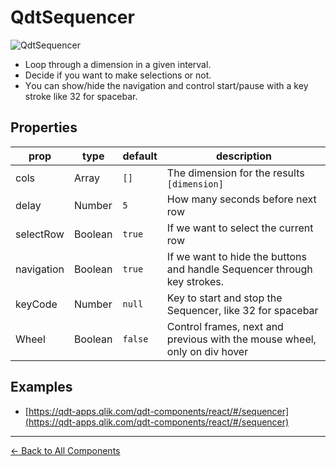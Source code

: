 # QdtSequencer

![QdtSequencer](../assets/sequencer.png "QdtSequencer")

- Loop through a dimension in a given interval.
- Decide if you want to make selections or not.
- Υou can show/hide the navigation and control start/pause with a key stroke like 32 for spacebar.

## Properties

| prop       | type     | default | description |
| ---------- | -------- | ------- | ----------- |
| cols       | Array    | `[]`    | The dimension for the results `[dimension]` |
| delay      | Number   | `5`     | How many seconds before next row |
| selectRow  | Boolean  | `true`  | If we want to select the current row |
| navigation | Boolean  | `true`  | If we want to hide the buttons and handle Sequencer through key strokes. |
| keyCode    | Number   | `null`  | Key to start and stop the Sequencer, like 32 for spacebar |
| Wheel      | Boolean  | `false` | Control frames, next and previous with the mouse wheel, only on div hover |

## Examples

- [https://qdt-apps.qlik.com/qdt-components/react/#/sequencer](https://qdt-apps.qlik.com/qdt-components/react/#/sequencer)

---

[← Back to All Components](https://github.com/qlik-demo-team/qdt-components#components)
